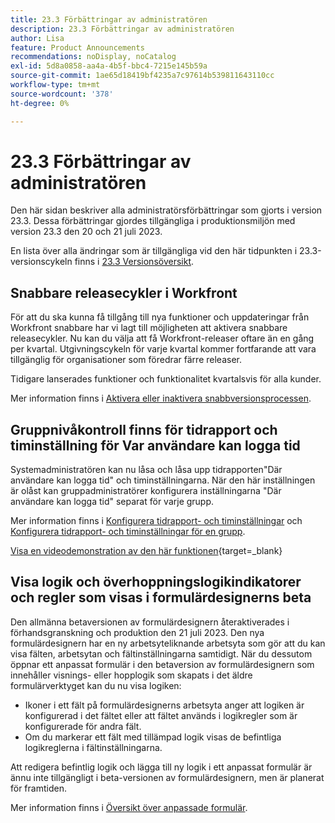 ```yaml
---
title: 23.3 Förbättringar av administratören
description: 23.3 Förbättringar av administratören
author: Lisa
feature: Product Announcements
recommendations: noDisplay, noCatalog
exl-id: 5d8a0858-aa4a-4b5f-bbc4-7215e145b59a
source-git-commit: 1ae65d18419bf4235a7c97614b539811643110cc
workflow-type: tm+mt
source-wordcount: '378'
ht-degree: 0%

---
```


# 23.3 Förbättringar av administratören

Den här sidan beskriver alla administratörsförbättringar som gjorts i version 23.3. Dessa förbättringar gjordes tillgängliga i produktionsmiljön med version 23.3 den 20 och 21 juli 2023.

En lista över alla ändringar som är tillgängliga vid den här tidpunkten i 23.3-versionscykeln finns i [23.3 Versionsöversikt](/help/quicksilver/product-announcements/product-releases/23.3-release-activity/23-3-release-overview.md).

## Snabbare releasecykler i Workfront

För att du ska kunna få tillgång till nya funktioner och uppdateringar från Workfront snabbare har vi lagt till möjligheten att aktivera snabbare releasecykler. Nu kan du välja att få Workfront-releaser oftare än en gång per kvartal. Utgivningscykeln för varje kvartal kommer fortfarande att vara tillgänglig för organisationer som föredrar färre releaser.

Tidigare lanserades funktioner och funktionalitet kvartalsvis för alla kunder.

Mer information finns i [Aktivera eller inaktivera snabbversionsprocessen](/help/quicksilver/administration-and-setup/set-up-workfront/configure-system-defaults/enable-fast-release-process.md).

## Gruppnivåkontroll finns för tidrapport och timinställning för Var användare kan logga tid

Systemadministratören kan nu låsa och låsa upp tidrapporten&quot;Där användare kan logga tid&quot; och timinställningarna. När den här inställningen är olåst kan gruppadministratörer konfigurera inställningarna &quot;Där användare kan logga tid&quot; separat för varje grupp.

Mer information finns i [Konfigurera tidrapport- och timinställningar](/help/quicksilver/administration-and-setup/set-up-workfront/configure-timesheets-schedules/timesheet-and-hour-preferences.md) och [Konfigurera tidrapport- och timinställningar för en grupp](/help/quicksilver/administration-and-setup/manage-groups/create-and-manage-groups/configure-timesheet-hour-preferences-group.md).

[Visa en videodemonstration av den här funktionen](https://video.tv.adobe.com/v/3419111/){target=_blank}

## Visa logik och överhoppningslogikindikatorer och regler som visas i formulärdesignerns beta

Den allmänna betaversionen av formulärdesignern återaktiverades i förhandsgranskning och produktion den 21 juli 2023. Den nya formulärdesignern har en ny arbetsyteliknande arbetsyta som gör att du kan visa fälten, arbetsytan och fältinställningarna samtidigt.
När du dessutom öppnar ett anpassat formulär i den betaversion av formulärdesignern som innehåller visnings- eller hopplogik som skapats i det äldre formulärverktyget kan du nu visa logiken:

* Ikoner i ett fält på formulärdesignerns arbetsyta anger att logiken är konfigurerad i det fältet eller att fältet används i logikregler som är konfigurerade för andra fält.
* Om du markerar ett fält med tillämpad logik visas de befintliga logikreglerna i fältinställningarna.

Att redigera befintlig logik och lägga till ny logik i ett anpassat formulär är ännu inte tillgängligt i beta-versionen av formulärdesignern, men är planerat för framtiden.

Mer information finns i [Översikt över anpassade formulär](/help/quicksilver/administration-and-setup/customize-workfront/create-manage-custom-forms/custom-forms-overview.md).

